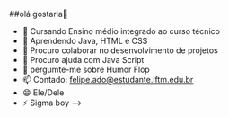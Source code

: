 ##olá gostaria👋

- 🔭 Cursando Ensino médio integrado ao curso técnico
- 🌱 Aprendendo Java, HTML e CSS
- 👯 Procuro colaborar no desenvolvimento de projetos 
- 🤔 Procuro ajuda com Java Script
- 💬 pergumte-me sobre Humor Flop
- 📫 Contado: felipe.ado@estudante.iftm.edu.br
- 😄 Ele/Dele
- ⚡ Sigma boy
-->
